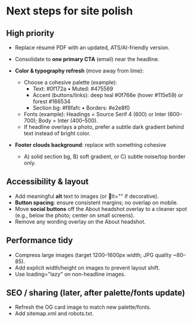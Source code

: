 ﻿# Next steps for site polish

## High priority
- Replace résumé PDF with an updated, ATS/AI-friendly version.
- Consolidate to **one primary CTA** (email) near the headline.
- **Color & typography refresh** (move away from lime):
  - Choose a cohesive palette (example):
    - Text: #0f172a  • Muted: #475569
    - Accent (buttons/links): deep teal #0f766e (hover #115e59) or forest #166534
    - Section bg: #f8fafc  • Borders: #e2e8f0
  - Fonts (example): Headings = Source Serif 4 (600) or Inter (600–700); Body = Inter (400–500).
  - If headline overlays a photo, prefer a subtle dark gradient behind text instead of bright color.

- **Footer clouds background**: replace with something cohesive
  - A) solid section bg, B) soft gradient, or C) subtle noise/top border only.

## Accessibility & layout
- Add meaningful **alt** text to images (or lt="" if decorative).
- **Button spacing**: ensure consistent margins; no overlap on mobile.
- Move **social buttons** off the About headshot overlay to a cleaner spot (e.g., below the photo; center on small screens).
- Remove any wording overlay on the About headshot.

## Performance tidy
- Compress large images (target 1200–1600px width; JPG quality ~80–85).
- Add explicit width/height on images to prevent layout shift.
- Use loading="lazy" on non-headline images.

## SEO / sharing (later, after palette/fonts update)
- Refresh the OG card image to match new palette/fonts.
- Add sitemap.xml and robots.txt.
